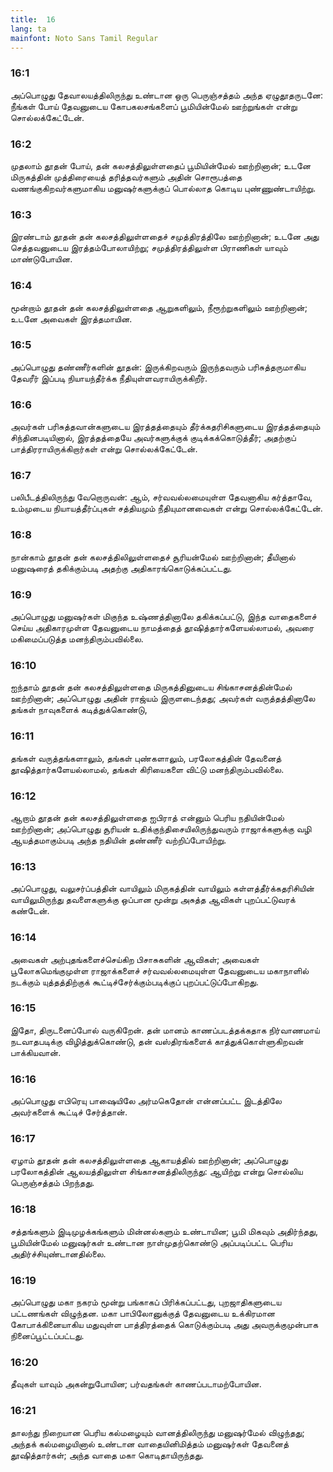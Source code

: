 ```yaml
---
title:  16
lang: ta
mainfont: Noto Sans Tamil Regular
---
```


###  16:1

அப்பொழுது தேவாலயத்திலிருந்து உண்டான ஒரு பெருஞ்சத்தம் அந்த ஏழுதூதருடனே: நீங்கள் போய் தேவனுடைய கோபகலசங்களைப் பூமியின்மேல் ஊற்றுங்கள் என்று சொல்லக்கேட்டேன்.

###  16:2

முதலாம் தூதன் போய், தன் கலசத்திலுள்ளதைப் பூமியின்மேல் ஊற்றினான்; உடனே மிருகத்தின் முத்திரையைத் தரித்தவர்களும் அதின் சொரூபத்தை வணங்குகிறவர்களுமாகிய மனுஷர்களுக்குப் பொல்லாத கொடிய புண்ணுண்டாயிற்று.

###  16:3

இரண்டாம் தூதன் தன் கலசத்திலுள்ளதைச் சமுத்திரத்திலே ஊற்றினான்; உடனே அது செத்தவனுடைய இரத்தம்போலாயிற்று; சமுத்திரத்திலுள்ள பிராணிகள் யாவும் மாண்டுபோயின.

###  16:4

மூன்றாம் தூதன் தன் கலசத்திலுள்ளதை ஆறுகளிலும், நீரூற்றுகளிலும் ஊற்றினான்; உடனே அவைகள் இரத்தமாயின.

###  16:5

அப்பொழுது தண்ணீர்களின் தூதன்: இருக்கிறவரும் இருந்தவரும் பரிசுத்தருமாகிய தேவரீர் இப்படி நியாயந்தீர்க்க நீதியுள்ளவராயிருக்கிறீர்.

###  16:6

அவர்கள் பரிசுத்தவான்களுடைய இரத்தத்தையும் தீர்க்கதரிசிகளுடைய இரத்தத்தையும் சிந்தினபடியினால், இரத்தத்தையே அவர்களுக்குக் குடிக்கக்கொடுத்தீர்; அதற்குப் பாத்திரராயிருக்கிறார்கள் என்று சொல்லக்கேட்டேன்.

###  16:7

பலிபீடத்திலிருந்து வேறொருவன்: ஆம், சர்வவல்லமையுள்ள தேவனாகிய கர்த்தாவே, உம்முடைய நியாயத்தீர்ப்புகள் சத்தியமும் நீதியுமானவைகள் என்று சொல்லக்கேட்டேன்.

###  16:8

நான்காம் தூதன் தன் கலசத்திலிலுள்ளதைச் சூரியன்மேல் ஊற்றினான்; தீயினால் மனுஷரைத் தகிக்கும்படி அதற்கு அதிகாரங்கொடுக்கப்பட்டது.

###  16:9

அப்பொழுது மனுஷர்கள் மிகுந்த உஷ்ணத்தினாலே தகிக்கப்பட்டு, இந்த வாதைகளைச் செய்ய அதிகாரமுள்ள தேவனுடைய நாமத்தைத் தூஷித்தார்களேயல்லாமல், அவரை மகிமைப்படுத்த மனந்திரும்பவில்லை.

###  16:10

ஐந்தாம் தூதன் தன் கலசத்திலுள்ளதை மிருகத்தினுடைய சிங்காசனத்தின்மேல் ஊற்றினான்; அப்பொழுது அதின் ராஜ்யம் இருளடைந்தது; அவர்கள் வருத்தத்தினாலே தங்கள் நாவுகளைக் கடித்துக்கொண்டு,

###  16:11

தங்கள் வருத்தங்களாலும், தங்கள் புண்களாலும், பரலோகத்தின் தேவனைத் தூஷித்தார்களேயல்லாமல், தங்கள் கிரியைகளை விட்டு மனந்திரும்பவில்லை.

###  16:12

ஆறாம் தூதன் தன் கலசத்திலுள்ளதை ஐபிராத் என்னும் பெரிய நதியின்மேல் ஊற்றினான்; அப்பொழுது சூரியன் உதிக்குந்திசையிலிருந்துவரும் ராஜாக்களுக்கு வழி ஆயத்தமாகும்படி அந்த நதியின் தண்ணீர் வற்றிப்போயிற்று.

###  16:13

அப்பொழுது, வலுசர்ப்பத்தின் வாயிலும் மிருகத்தின் வாயிலும் கள்ளத்தீர்க்கதரிசியின் வாயிலுமிருந்து தவளைகளுக்கு ஒப்பான மூன்று அசுத்த ஆவிகள் புறப்பட்டுவரக் கண்டேன்.

###  16:14

அவைகள் அற்புதங்களைச்செய்கிற பிசாசுகளின் ஆவிகள்; அவைகள் பூலோகமெங்குமுள்ள ராஜாக்களைச் சர்வவல்லமையுள்ள தேவனுடைய மகாநாளில் நடக்கும் யுத்தத்திற்குக் கூட்டிச்சேர்க்கும்படிக்குப் புறப்பட்டுப்போகிறது.

###  16:15

இதோ, திருடனைப்போல் வருகிறேன். தன் மானம் காணப்படத்தக்கதாக நிர்வாணமாய் நடவாதபடிக்கு விழித்துக்கொண்டு, தன் வஸ்திரங்களைக் காத்துக்கொள்ளுகிறவன் பாக்கியவான்.

###  16:16

அப்பொழுது எபிரெயு பாஷையிலே அர்மகெதோன் என்னப்பட்ட இடத்திலே அவர்களைக் கூட்டிச் சேர்த்தான்.

###  16:17

ஏழாம் தூதன் தன் கலசத்திலுள்ளதை ஆகாயத்தில் ஊற்றினான்; அப்பொழுது பரலோகத்தின் ஆலயத்திலுள்ள சிங்காசனத்திலிருந்து: ஆயிற்று என்று சொல்லிய பெருஞ்சத்தம் பிறந்தது.

###  16:18

சத்தங்களும் இடிமுழக்கங்களும் மின்னல்களும் உண்டாயின; பூமி மிகவும் அதிர்ந்தது, பூமியின்மேல் மனுஷர்கள் உண்டான நாள்முதற்கொண்டு அப்படிப்பட்ட பெரிய அதிர்ச்சியுண்டானதில்லை.

###  16:19

அப்பொழுது மகா நகரம் மூன்று பங்காகப் பிரிக்கப்பட்டது, புறஜாதிகளுடைய பட்டணங்கள் விழுந்தன. மகா பாபிலோனுக்குத் தேவனுடைய உக்கிரமான கோபாக்கினையாகிய மதுவுள்ள பாத்திரத்தைக் கொடுக்கும்படி அது அவருக்குமுன்பாக நினைப்பூட்டப்பட்டது.

###  16:20

தீவுகள் யாவும் அகன்றுபோயின; பர்வதங்கள் காணப்படாமற்போயின.

###  16:21

தாலந்து நிறையான பெரிய கல்மழையும் வானத்திலிருந்து மனுஷர்மேல் விழுந்தது; அந்தக் கல்மழையினால் உண்டான வாதையினிமித்தம் மனுஷர்கள் தேவனைத் தூஷித்தார்கள்; அந்த வாதை மகா கொடிதாயிருந்தது.

